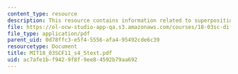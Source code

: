 ```yaml
---
content_type: resource
description: This resource contains information related to superposition principle.
file: https://ol-ocw-studio-app-qa.s3.amazonaws.com/courses/18-03sc-differential-equations-fall-2011/ac7afe1bf9429f8f9ee84592b79aa692_MIT18_03SCF11_s4_5text.pdf
file_type: application/pdf
parent_uid: 0d78ffc3-e5f4-5556-afa4-95492cde6c39
resourcetype: Document
title: MIT18_03SCF11_s4_5text.pdf
uid: ac7afe1b-f942-9f8f-9ee8-4592b79aa692
---
```

